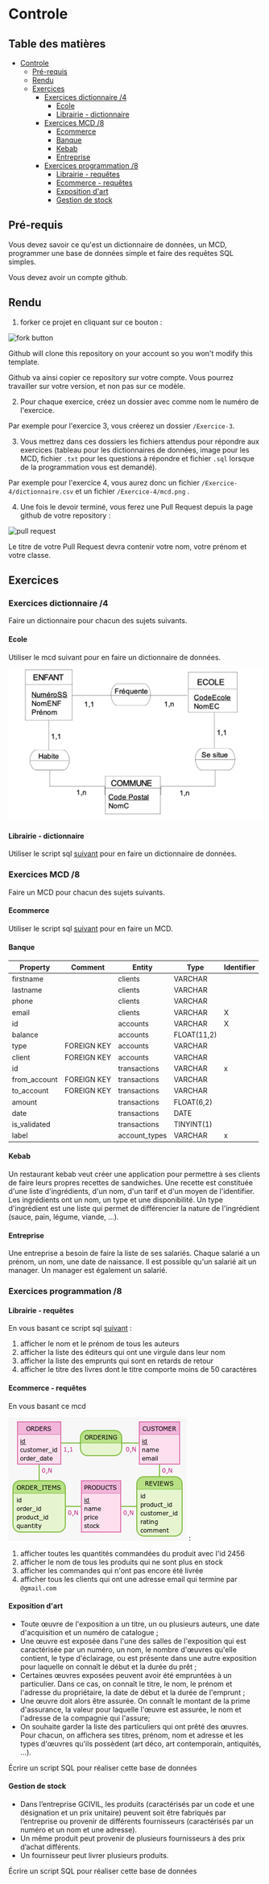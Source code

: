 # Controle

## Table des matières <!-- omit in toc -->

- [Controle](#controle)
  - [Pré-requis](#pré-requis)
  - [Rendu](#rendu)
  - [Exercices](#exercices)
    - [Exercices dictionnaire /4](#exercices-dictionnaire-4)
      - [Ecole](#ecole)
      - [Librairie - dictionnaire](#librairie---dictionnaire)
    - [Exercices MCD /8](#exercices-mcd-8)
      - [Ecommerce](#ecommerce)
      - [Banque](#banque)
      - [Kebab](#kebab)
      - [Entreprise](#entreprise)
    - [Exercices programmation /8](#exercices-programmation-8)
      - [Librairie - requêtes](#librairie---requêtes)
      - [Ecommerce - requêtes](#ecommerce---requêtes)
      - [Exposition d'art](#exposition-dart)
      - [Gestion de stock](#gestion-de-stock)

## Pré-requis

Vous devez savoir ce qu'est un dictionnaire de données, un MCD, programmer une base de données simple et faire des requêtes SQL simples.

Vous devez avoir un compte github.

## Rendu

1. forker ce projet en cliquant sur ce bouton :

![fork button](assets/fork.png)

Github will clone this repository on your account so you won't modify this template.

Github va ainsi copier ce repository sur votre compte. Vous pourrez travailler sur votre version, et non pas sur ce modèle.

2. Pour chaque exercice, créez un dossier avec comme nom le numéro de l'exercice.

Par exemple pour l'exercice 3, vous créerez un dossier `/Exercice-3`.

3. Vous mettrez dans ces dossiers les fichiers attendus pour répondre aux exercices (tableau pour les dictionnaires de données, image pour les MCD, fichier `.txt` pour les questions à répondre et fichier `.sql` lorsque de la programmation vous est demandé).

Par exemple pour l'exercice 4, vous aurez donc un fichier `/Exercice-4/dictionnaire.csv` et un fichier `/Exercice-4/mcd.png` .

4. Une fois le devoir terminé, vous ferez une Pull Request depuis la page github de votre repository :

![pull request](assets/PR.png)

Le titre de votre Pull Request devra contenir votre nom, votre prénom et votre classe.

## Exercices

### Exercices dictionnaire /4

Faire un dictionnaire pour chacun des sujets suivants.

#### Ecole

Utiliser le mcd suivant pour en faire un dictionnaire de données.

![suivant](assets/CONTROLE/mcd/ecole.png)

#### Librairie - dictionnaire

Utiliser le script sql [suivant](assets/CONTROLE/sql/library.sql) pour en faire un dictionnaire de données.

### Exercices MCD /8

Faire un MCD pour chacun des sujets suivants.

#### Ecommerce

Utiliser le script sql [suivant](assets/CONTROLE/sql/ecommerce.sql) pour en faire un MCD.

#### Banque

| Property     | Comment     | Entity        | Type        | Identifier |
| ------------ | ----------- | ------------- | ----------- | ---------- |
| firstname    |             | clients       | VARCHAR     |            |
| lastname     |             | clients       | VARCHAR     |            |
| phone        |             | clients       | VARCHAR     |            |
| email        |             | clients       | VARCHAR     | X          |
| id           |             | accounts      | VARCHAR     | X          |
| balance      |             | accounts      | FLOAT(11,2) |            |
| type         | FOREIGN KEY | accounts      | VARCHAR     |            |
| client       | FOREIGN KEY | accounts      | VARCHAR     |            |
| id           |             | transactions  | VARCHAR     | x          |
| from_account | FOREIGN KEY | transactions  | VARCHAR     |            |
| to_account   | FOREIGN KEY | transactions  | VARCHAR     |            |
| amount       |             | transactions  | FLOAT(6,2)  |            |
| date         |             | transactions  | DATE        |            |
| is_validated |             | transactions  | TINYINT(1)  |            |
| label        |             | account_types | VARCHAR     | x          |

#### Kebab

Un restaurant kebab veut créer une application pour permettre à ses clients de faire leurs propres recettes de sandwiches. Une recette est constituée d'une liste d'ingrédients, d'un nom, d'un tarif et d'un moyen de l'identifier. Les ingrédients ont un nom, un type et une disponibilité. Un type d'ingrédient est une liste qui permet de différencier la nature de l'ingrédient (sauce, pain, légume, viande, ...).

#### Entreprise

Une entreprise a besoin de faire la liste de ses salariés. Chaque salarié a un prénom, un nom, une date de naissance. Il est possible qu'un salarié ait un manager. Un manager est également un salarié.

### Exercices programmation /8

#### Librairie - requêtes

En vous basant ce script sql [suivant](assets/CONTROLE/sql/library.sql) :

1. afficher le nom et le prénom de tous les auteurs
2. afficher la liste des éditeurs qui ont une virgule dans leur nom
3. afficher la liste des emprunts qui sont en retards de retour
4. afficher le titre des livres dont le titre comporte moins de 50 caractères

#### Ecommerce - requêtes

En vous basant ce mcd 

![suivant](assets/CONTROLE/mcd/ecommerce.png) :

1. afficher toutes les quantités commandées du produit avec l'id 2456
2. afficher le nom de tous les produits qui ne sont plus en stock
3. afficher les commandes qui n'ont pas encore été livrée
4. afficher tous les clients qui ont une adresse email qui termine par `@gmail.com`

#### Exposition d'art

- Toute œuvre de l'exposition a un titre, un ou plusieurs auteurs, une date d'acquisition et un numéro de catalogue ;
- Une œuvre est exposée dans l'une des salles de l'exposition qui est caractérisée par un numéro, un nom, le nombre d'œuvres qu'elle contient, le type d'éclairage, ou est présente dans une autre exposition pour laquelle on connaît le début et la durée du prêt ;
- Certaines œuvres exposées peuvent avoir été empruntées à un particulier. Dans ce cas, on connaît le titre, le nom, le prénom et l'adresse du propriétaire, la date de début et la durée de l'emprunt ;
- Une œuvre doit alors être assurée. On connaît le montant de la prime d'assurance, la valeur pour laquelle l'œuvre est assurée, le nom et l'adresse de la compagnie qui l'assure;
- On souhaite garder la liste des particuliers qui ont prêté des œuvres. Pour chacun, on affichera ses titres, prénom, nom et adresse et les types d'œuvres qu'ils possèdent (art déco, art contemporain, antiquités, ...).

Écrire un script SQL pour réaliser cette base de données

#### Gestion de stock

- Dans l’entreprise GCIVIL, les produits (caractérisés par un code et une désignation et un prix unitaire) peuvent soit être fabriqués par l’entreprise ou provenir de différents fournisseurs (caractérisés par un numéro et un nom et une adresse).
- Un même produit peut provenir de plusieurs fournisseurs à des prix d’achat différents.
- Un fournisseur peut livrer plusieurs produits.

Écrire un script SQL pour réaliser cette base de données
